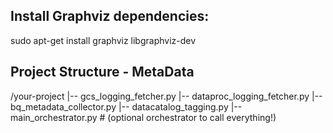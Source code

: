## Install Graphviz dependencies:

sudo apt-get install graphviz libgraphviz-dev

## Project Structure - MetaData

/your-project
  |-- gcs_logging_fetcher.py
  |-- dataproc_logging_fetcher.py
  |-- bq_metadata_collector.py
  |-- datacatalog_tagging.py
  |-- main_orchestrator.py   # (optional orchestrator to call everything!)
